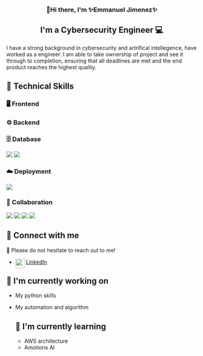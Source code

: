 

<h3 align="center">
 👋Hi there, I'm ✨Emmanuel Jimenez✨
 <h3>

<h2 align="center">
I'm a Cybersecurity Engineer 💻
</h2>

I have a strong background in cybersecurity and artrifical intellegence, have worked as a engineer. I am able to take ownership of project and see it through to completion, ensuring that all deadlines are met and the end product reaches the highest quality. 

## 💼 Technical Skills

### 🖥️ Frontend 


### ⚙️ Backend


### 🗄️ Database

![](https://img.shields.io/badge/PostgreSQL-316192?style=for-the-badge&logo=postgresql&logoColor=white)
![](https://img.shields.io/badge/MySQL-005C84?style=for-the-badge&logo=mysql&logoColor=white)

### ☁️ Deployment

![](https://img.shields.io/badge/Amazon_AWS-232F3E?style=for-the-badge&logo=amazon-aws&logoColor=white)

### 🤝 Collaboration

![](https://img.shields.io/badge/Slack-4A154B?style=for-the-badge&logo=slack&logoColor=white)
![](https://img.shields.io/badge/Discord-7289DA?style=for-the-badge&logo=discord&logoColor=white)
![](https://img.shields.io/badge/GitHub-100000?style=for-the-badge&logo=github&logoColor=white)
![](https://img.shields.io/badge/LinkedIn-0077B5?style=for-the-badge&logo=linkedin&logoColor=white)

## 📲 Connect with me

💭 Please do not hesitate to reach out to me!

- <a href="https://www.linkedin.com/in/emmanueljimenezsec"><img align="left" src="https://www.vectorlogo.zone/logos/linkedin/linkedin-tile.svg" width="25px"/> LinkedIn</a>

## 🚀 I'm currently working on 

- My python skills
- My automation and algorithm

  ## 🔭 I'm currently learning

  - AWS architecture
  - Amotions AI






 
<!--
**MasterCoyote/MasterCoyote** is a ✨ _special_ ✨ repository because its `README.md` (this file) appears on your GitHub profile.

Here are some ideas to get you started:

- 🔭 I’m currently working on ...
- 🌱 I’m currently learning ...
- 👯 I’m looking to collaborate on ...
- 🤔 I’m looking for help with ...
- 💬 Ask me about ...
- 📫 How to reach me: ...
- 😄 Pronouns: ...
- ⚡ Fun fact: ...
-->
